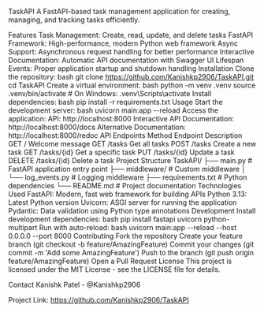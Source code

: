 TaskAPI
A FastAPI-based task management application for creating, managing, and tracking tasks efficiently.

Features
Task Management: Create, read, update, and delete tasks
FastAPI Framework: High-performance, modern Python web framework
Async Support: Asynchronous request handling for better performance
Interactive Documentation: Automatic API documentation with Swagger UI
Lifespan Events: Proper application startup and shutdown handling
Installation
Clone the repository:
bash
git clone https://github.com/Kanishkp2906/TaskAPI.git
cd TaskAPI
Create a virtual environment:
bash
python -m venv .venv
source .venv/bin/activate  # On Windows: .venv\Scripts\activate
Install dependencies:
bash
pip install -r requirements.txt
Usage
Start the development server:
bash
uvicorn main:app --reload
Access the application:
API: http://localhost:8000
Interactive API Documentation: http://localhost:8000/docs
Alternative Documentation: http://localhost:8000/redoc
API Endpoints
Method	Endpoint	Description
GET	/	Welcome message
GET	/tasks	Get all tasks
POST	/tasks	Create a new task
GET	/tasks/{id}	Get a specific task
PUT	/tasks/{id}	Update a task
DELETE	/tasks/{id}	Delete a task
Project Structure
TaskAPI/
├── main.py              # FastAPI application entry point
├── middleware/          # Custom middleware
│   └── log_events.py   # Logging middleware
├── requirements.txt     # Python dependencies
└── README.md           # Project documentation
Technologies Used
FastAPI: Modern, fast web framework for building APIs
Python 3.13: Latest Python version
Uvicorn: ASGI server for running the application
Pydantic: Data validation using Python type annotations
Development
Install development dependencies:
bash
pip install fastapi uvicorn python-multipart
Run with auto-reload:
bash
uvicorn main:app --reload --host 0.0.0.0 --port 8000
Contributing
Fork the repository
Create your feature branch (git checkout -b feature/AmazingFeature)
Commit your changes (git commit -m 'Add some AmazingFeature')
Push to the branch (git push origin feature/AmazingFeature)
Open a Pull Request
License
This project is licensed under the MIT License - see the LICENSE file for details.

Contact
Kanishk Patel - @Kanishkp2906

Project Link: https://github.com/Kanishkp2906/TaskAPI

